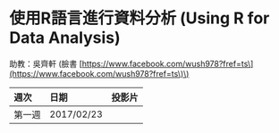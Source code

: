 # 使用R語言進行資料分析 \(Using R for Data Analysis\)

助教：吳齊軒 \(臉書 [https://www.facebook.com/wush978?fref=ts\](https://www.facebook.com/wush978?fref=ts\)\)

| 週次 | 日期 | 投影片 |
| :--- | :--- | :--- |
| 第一週 | 2017/02/23 |  |



